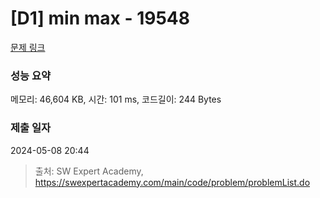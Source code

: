 # [D1] min max - 19548 

[문제 링크](https://swexpertacademy.com/main/code/problem/problemDetail.do?contestProbId=AY1TuOPq_fgDFAWX) 

### 성능 요약

메모리: 46,604 KB, 시간: 101 ms, 코드길이: 244 Bytes

### 제출 일자

2024-05-08 20:44



> 출처: SW Expert Academy, https://swexpertacademy.com/main/code/problem/problemList.do